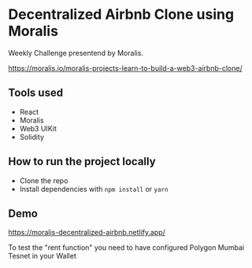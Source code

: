 # Decentralized Airbnb Clone using Moralis

Weekly Challenge presentend by Moralis.

https://moralis.io/moralis-projects-learn-to-build-a-web3-airbnb-clone/

## Tools used

- React
- Moralis
- Web3 UIKit
- Solidity

## How to run the project locally

- Clone the repo
- Install dependencies with `npm install` or `yarn`

## Demo

<https://moralis-decentralized-airbnb.netlify.app/>

To test the "rent function" you need to have configured Polygon Mumbai Tesnet in your Wallet